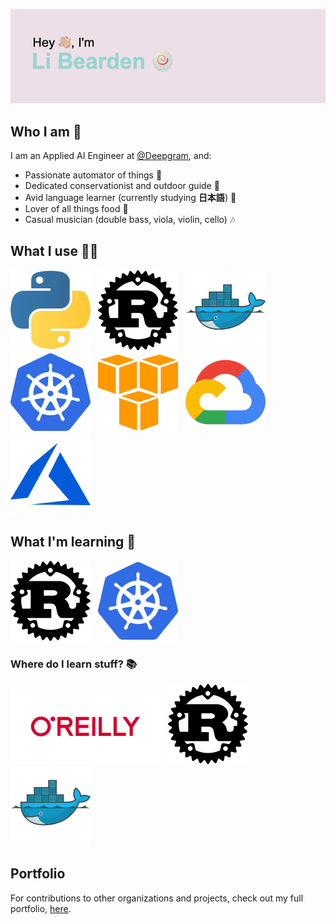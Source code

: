 [![Header](/resources/libearden-header.png)](https://y.at/🍥🍜🔧💻👻)

## Who I am :eyes:
I am an Applied AI Engineer at [@Deepgram](https://deepgram.com), and:

* Passionate automator of things :robot:
* Dedicated conservationist and outdoor guide 🌲
* Avid language learner (currently studying **日本語**) :mount_fuji:
* Lover of all things food :meat_on_bone:
* Casual musician (double bass, viola, violin, cello) :notes:

## What I use :male_detective:
[![Python](./resources/python-icon.svg)](https://www.python.org/)
&nbsp;
[![Rust](./resources/rust-lang-icon.svg)](https://www.rust-lang.org/learn)
&nbsp;
[![Docker](./resources/docker-icon.svg)](https://www.docker.com)
&nbsp;
[![Kubernetes](./resources/kubernetes-icon.svg )](https://kubernetes.io)
&nbsp;
[![AWS](./resources/amazon_aws-icon.svg)](https://aws.amazon.com)
&nbsp;
[![GCP](./resources/google_cloud-icon.svg)](https://cloud.google.com)
&nbsp;
[![Azure](./resources/microsoft_azure-icon.svg)](https://azure.microsoft.com/en-us/)

## What I'm learning :open_book:
[![Rust](./resources/rust-lang-icon.svg)](https://www.rust-lang.org/learn)
&nbsp;
[![Kubernetes](./resources/kubernetes-icon.svg )](https://kubernetes.io)
&nbsp;

### Where do I learn stuff? :books:

[![O'Reilly](./resources/oreilly-ar21.svg)](https://www.oreilly.com)
&nbsp;
[![Rust](./resources/rust-lang-icon.svg)](https://doc.rust-lang.org/beta/)
&nbsp;
[![Docker](./resources/docker-icon.svg)](https://docs.docker.com)
&nbsp;

## Portfolio
For contributions to other organizations and projects, check out my full portfolio, [here](https://libearden.github.io).
